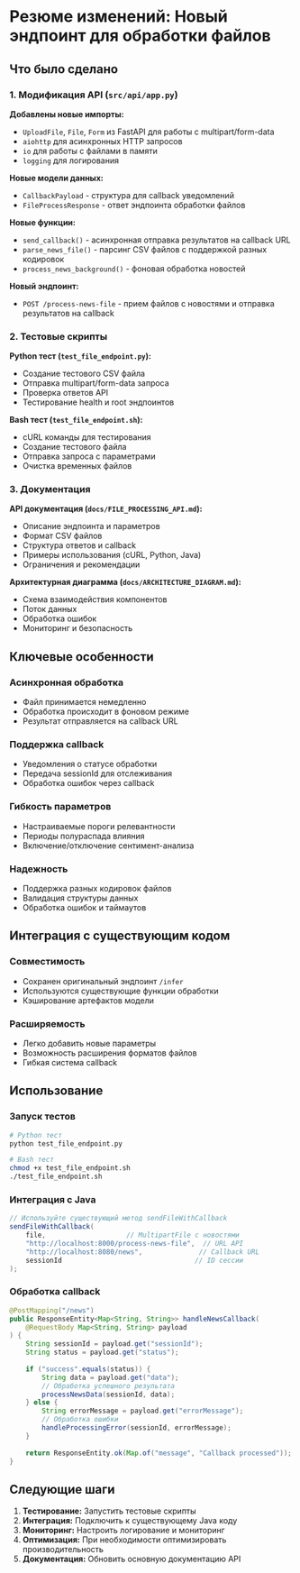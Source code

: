 # Резюме изменений: Новый эндпоинт для обработки файлов

## Что было сделано

### 1. Модификация API (`src/api/app.py`)

**Добавлены новые импорты:**
- `UploadFile`, `File`, `Form` из FastAPI для работы с multipart/form-data
- `aiohttp` для асинхронных HTTP запросов
- `io` для работы с файлами в памяти
- `logging` для логирования

**Новые модели данных:**
- `CallbackPayload` - структура для callback уведомлений
- `FileProcessResponse` - ответ эндпоинта обработки файлов

**Новые функции:**
- `send_callback()` - асинхронная отправка результатов на callback URL
- `parse_news_file()` - парсинг CSV файлов с поддержкой разных кодировок
- `process_news_background()` - фоновая обработка новостей

**Новый эндпоинт:**
- `POST /process-news-file` - прием файлов с новостями и отправка результатов на callback

### 2. Тестовые скрипты

**Python тест (`test_file_endpoint.py`):**
- Создание тестового CSV файла
- Отправка multipart/form-data запроса
- Проверка ответов API
- Тестирование health и root эндпоинтов

**Bash тест (`test_file_endpoint.sh`):**
- cURL команды для тестирования
- Создание тестового файла
- Отправка запроса с параметрами
- Очистка временных файлов

### 3. Документация

**API документация (`docs/FILE_PROCESSING_API.md`):**
- Описание эндпоинта и параметров
- Формат CSV файлов
- Структура ответов и callback
- Примеры использования (cURL, Python, Java)
- Ограничения и рекомендации

**Архитектурная диаграмма (`docs/ARCHITECTURE_DIAGRAM.md`):**
- Схема взаимодействия компонентов
- Поток данных
- Обработка ошибок
- Мониторинг и безопасность

## Ключевые особенности

### Асинхронная обработка
- Файл принимается немедленно
- Обработка происходит в фоновом режиме
- Результат отправляется на callback URL

### Поддержка callback
- Уведомления о статусе обработки
- Передача sessionId для отслеживания
- Обработка ошибок через callback

### Гибкость параметров
- Настраиваемые пороги релевантности
- Периоды полураспада влияния
- Включение/отключение сентимент-анализа

### Надежность
- Поддержка разных кодировок файлов
- Валидация структуры данных
- Обработка ошибок и таймаутов

## Интеграция с существующим кодом

### Совместимость
- Сохранен оригинальный эндпоинт `/infer`
- Используются существующие функции обработки
- Кэширование артефактов модели

### Расширяемость
- Легко добавить новые параметры
- Возможность расширения форматов файлов
- Гибкая система callback

## Использование

### Запуск тестов
```bash
# Python тест
python test_file_endpoint.py

# Bash тест
chmod +x test_file_endpoint.sh
./test_file_endpoint.sh
```

### Интеграция с Java
```java
// Используйте существующий метод sendFileWithCallback
sendFileWithCallback(
    file,                    // MultipartFile с новостями
    "http://localhost:8000/process-news-file",  // URL API
    "http://localhost:8080/news",              // Callback URL
    sessionId                                 // ID сессии
);
```

### Обработка callback
```java
@PostMapping("/news")
public ResponseEntity<Map<String, String>> handleNewsCallback(
    @RequestBody Map<String, String> payload
) {
    String sessionId = payload.get("sessionId");
    String status = payload.get("status");
    
    if ("success".equals(status)) {
        String data = payload.get("data");
        // Обработка успешного результата
        processNewsData(sessionId, data);
    } else {
        String errorMessage = payload.get("errorMessage");
        // Обработка ошибки
        handleProcessingError(sessionId, errorMessage);
    }
    
    return ResponseEntity.ok(Map.of("message", "Callback processed"));
}
```

## Следующие шаги

1. **Тестирование:** Запустить тестовые скрипты
2. **Интеграция:** Подключить к существующему Java коду
3. **Мониторинг:** Настроить логирование и мониторинг
4. **Оптимизация:** При необходимости оптимизировать производительность
5. **Документация:** Обновить основную документацию API
